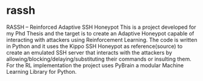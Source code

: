 # rassh
  RASSH – Reinforced Adaptive SSH Honeypot  This is a project developed for my Phd Thesis and the target is to create an Adaptive Honeypot capable of interacting with attackers using Reinforcement Learning.  The code is written in Python and it uses the Kippo SSH Honeypot as reference(source) to create an emulated SSH server that interacts with the attackers by allowing/blocking/delaying/substituting their commands or insulting them.  For the RL implementation the project uses PyBrain a modular Machine Learning Library for Python.
